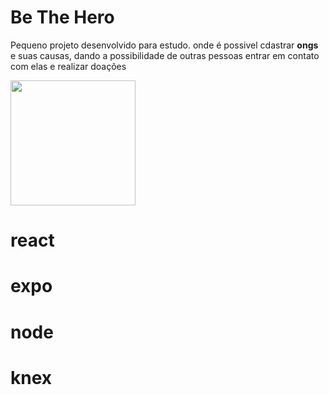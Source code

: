 # Be The Hero

<p>
  Pequeno projeto desenvolvido para estudo. onde é possivel cdastrar <strong>ongs</strong> e suas causas, dando a possibilidade de outras pessoas entrar em contato com elas e realizar doações 
</p>

<div>
  <img src="https://user-images.githubusercontent.com/12089780/154450411-80945027-df35-4622-aa23-f44a32e458a5.png" width="200"/>
</div>

# react
# expo
# node
# knex

